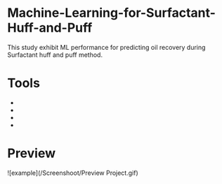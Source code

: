 # Machine-Learning-for-Surfactant-Huff-and-Puff
This study exhibit ML performance for predicting oil recovery during Surfactant huff and puff method.

# Tools
-
-
-
-

# Preview
![example](/Screenshoot/Preview Project.gif)
